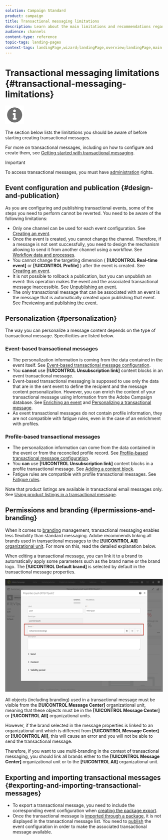 ```yaml
---
solution: Campaign Standard
product: campaign
title: Transactional messaging limitations
description: Learn about the main limitations and recommendations regarding transactional messages in Adobe Campaign Standard.
audience: channels
content-type: reference
topic-tags: landing-pages
context-tags: landingPage,wizard;landingPage,overview;landingPage,main
---
```


# Transactional messaging limitations {#transactional-messaging-limitations}

<img src="assets/do-not-localize/icon_concepts.svg" width="60px">

The section below lists the limitations you should be aware of before starting creating transactional messages.

For more on transactional messages, including on how to configure and create them, see [Getting started with transactional messaging](../../channels/using/getting-started-with-transactional-msg.md).

>[!IMPORTANT]
>
>To access transactional messages, you must have [administration](../../administration/using/users-management.md#functional-administrators) rights.

## Event configuration and publication {#design-and-publication}

As you are configuring and publishing transactional events, some of the steps you need to perform cannot be reverted. You need to be aware of the following limitations:

* Only one channel can be used for each event configuration. See [Creating an event](../../channels/using/configuring-transactional-event.md#creating-an-event).
* Once the event is created, you cannot change the channel. Therefore, if a message is not sent successfully, you need to design the mechanism allowing to send it from another channel using a workflow. See [Workflow data and processes](../../automating/using/get-started-workflows.md).
* You cannot change the targeting dimension ( **[!UICONTROL Real-time event]** or **[!UICONTROL Profile]** ) after the event is created. See [Creating an event](../../channels/using/configuring-transactional-event.md#creating-an-event).
* It is not possible to rollback a publication, but you can unpublish an event: this operation makes the event and the associated transactional message inaccessible. See [Unpublishing an event](../../channels/using/publishing-transactional-event.md#unpublishing-an-event).
* The only transactional message that can be associated with an event is the message that is automatically created upon publishing that event. See [Previewing and publishing the event](../../channels/using/publishing-transactional-event.md#previewing-and-publishing-the-event).

## Personalization {#personalization}

The way you can personalize a message content depends on the type of transactional message. Specificities are listed below.

### Event-based transactional messages

* The personalization information is coming from the data contained in the event itself. See [Event-based transactional message configuration](../../channels/using/configuring-transactional-event.md#event-based-transactional-messages).
* You **cannot** use **[!UICONTROL Unsubscription link]** content blocks in an event transactional message.
* Event-based transactional messaging is supposed to use only the data that are in the sent event to define the recipient and the message content personalization. However, you can enrich the content of your transactional message using information from the Adobe Campaign database. See [Enriching an event](../../channels/using/configuring-transactional-event.md#enriching-the-transactional-message-content) and [Personalizing a transactional message](../../channels/using/editing-transactional-message.md#personalizing-a-transactional-message).
* As event transactional messages do not contain profile information, they are not compatible with fatigue rules, even in the case of an enrichment with profiles.

### Profile-based transactional messages

* The personalization information can come from the data contained in the event or from the reconciled profile record. See [Profile-based transactional message configuration](../../channels/using/configuring-transactional-event.md##profile-based-transactional-messages).
* You **can** use **[!UICONTROL Unsubscription link]** content blocks in a profile transactional message. See [Adding a content block](../../designing/using/personalization.md#adding-a-content-block).
* Fatigue rules are compatible with profile transactional messages. See [Fatigue rules](../../sending/using/fatigue-rules.md).

Note that product listings are available in transactional email messages only. See [Using product listings in a transactional message](../../channels/using/editing-transactional-message.md#using-product-listings-in-a-transactional-message).

## Permissions and branding {#permissions-and-branding}

When it comes to [branding](../../administration/using/branding.md) management, transactional messaging enables less flexibility than standard messaging. Adobe recommends linking all brands used in transactional messages to the **[!UICONTROL All]** [organizational unit](../../administration/using/organizational-units.md). For more on this, read the detailed explanation below.

When editing a transactional message, you can link it to a brand to automatically apply some parameters such as the brand name or the brand logo. The **[!UICONTROL Default brand]** is selected by default in the transactional message properties.

![](assets/message-center_branding.png)

All objects (including branding) used in a transactional message must be visible from the **[!UICONTROL Message Center]** organizational unit, meaning that these objects must be in the **[!UICONTROL Message Center]** or **[!UICONTROL All]** organizational units.

However, if the brand selected in the message properties is linked to an organizational unit which is different from **[!UICONTROL Message Center]** or **[!UICONTROL All]**, this will cause an error and you will not be able to send the transactional message.

Therefore, if you want to use multi-branding in the context of transactional messaging, you should link all brands either to the **[!UICONTROL Message Center]** organizational unit or to the **[!UICONTROL All]** organizational unit.

## Exporting and importing transactional messages {#exporting-and-importing-transactional-messages}

* To export a transactional message, you need to include the corresponding event configuration when [creating the package export](../../automating/using/managing-packages.md#creating-a-package).
* Once the transactional message is [imported through a package](../../automating/using/managing-packages.md#importing-a-package), it is not displayed in the transactional message list. You need to [publish](../../channels/using/publishing-transactional-event.md) the event configuration in order to make the associated transactional message available.
